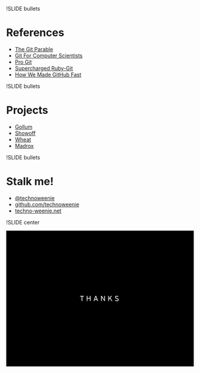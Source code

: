 !SLIDE bullets

# References #

* [The Git Parable](http://tom.preston-werner.com/2009/05/19/the-git-parable.html)
* [Git For Computer Scientists](http://eagain.net/articles/git-for-computer-scientists/)
* [Pro Git](http://progit.org/)
* [Supercharged Ruby-Git](http://github.com/blog/107-supercharged-ruby-git)
* [How We Made GitHub Fast](http://github.com/blog/530-how-we-made-github-fast)

!SLIDE bullets

# Projects

* [Gollum](http://github.com/github/gollum)
* [Showoff](http://github.com/schacon/showoff)
* [Wheat](http://github.com/creationix/wheat)
* [Madrox](http://github.com/technoweenie/madrox)

!SLIDE bullets

# Stalk me! #

* [@technoweenie](http://twitter.com/technoweenie)
* [github.com/technoweenie](http://github.com/technoweenie)
* [techno-weenie.net](http://techno-weenie.net)

!SLIDE center

![Thanks!](big-thanks.jpg)